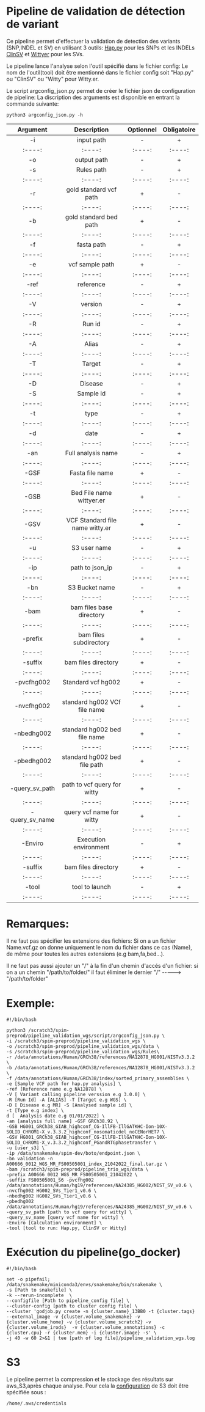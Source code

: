 # Pipeline de validation de détection de variant
Ce pipeline permet d'effectuer la validation de detection des variants (SNP,INDEL et SV) en utilisant 3 outils:
 [Hap.py](https://github.com/Illumina/hap.py) pour les SNPs et les INDELs
 [ClinSV](https://github.com/KCCG/ClinSV) et [Wittyer](https://github.com/Illumina/witty.er) pour les SVs.

 Le pipeline lance l'analyse selon l'outil spécifié dans le fichier config:
 Le nom de l'outil(tool) doit être mentionné dans le fichier config soit "Hap.py" ou "ClinSV" ou "Witty" pour Witty.er.

 Le script argconfig_json.py permet de créer le fichier json de configuration de pipeline:
 La discription des arguments est disponible en entrant la commande suivante:
```
python3 argconfig_json.py -h
```
|Argument|Description|Optionnel|Obligatoire|
|:----:|:----:|:----:|:----:|
|-i|input path|-|+|
|:----:|:----:|:----:|:----:|
|-o|output path|-|+|
|-s|Rules path|-|+|
|:----:|:----:|:----:|:----:|
|-r|gold standard vcf path|+|-|
|:----:|:----:|:----:|:----:|
|-b|gold standard bed path|+|-|
|:----:|:----:|:----:|:----:|
|-f|fasta path|-|+|
|:----:|:----:|:----:|:----:|
|-e|vcf sample path|+|-|
|:----:|:----:|:----:|:----:|
|-ref|reference|-|+|
|:----:|:----:|:----:|:----:|
|-V|version|-|+|
|:----:|:----:|:----:|:----:|
|-R|Run id|-|+|
|:----:|:----:|:----:|:----:|
|-A|Alias|-|+|
|:----:|:----:|:----:|:----:|
|-T|Target|-|+|
|:----:|:----:|:----:|:----:|
|-D|Disease|-|+|
|-S|Sample id|-|+|
|:----:|:----:|:----:|:----:|
|-t|type|-|+|
|:----:|:----:|:----:|:----:|
|-d|date|-|+|
|:----:|:----:|:----:|:----:|
|-an|Full analysis name|-|+|
|:----:|:----:|:----:|:----:|
|-GSF|Fasta file name|+|-|
|:----:|:----:|:----:|:----:|
|-GSB|Bed File name wittyer.er|+|-|
|:----:|:----:|:----:|:----:|
|-GSV|VCF Standard file name witty.er|+|-|
|:----:|:----:|:----:|:----:|
|-u|S3 user name|-|+|
|:----:|:----:|:----:|:----:|
|-ip|path to json_ip|-|+|
|:----:|:----:|:----:|:----:|
|-bn|S3 Bucket name|-|+|
|:----:|:----:|:----:|:----:|
|-bam|bam files base directory|+|-|
|:----:|:----:|:----:|:----:|
|-prefix|bam files subdirectory|+|-|
|:----:|:----:|:----:|:----:|
|-suffix|bam files directory|+|-|
|:----:|:----:|:----:|:----:|
|-pvcfhg002|Standard vcf hg002|+|-|
|:----:|:----:|:----:|:----:|
|-nvcfhg002|standard hg002 VCf file name|+|-|
|:----:|:----:|:----:|:----:|
|-nbedhg002|standard hg002 bed file name|+|-|
|:----:|:----:|:----:|:----:|
|-pbedhg002|standard hg002 bed file path|+|-|
|:----:|:----:|:----:|:----:|
|-query_sv_path|path to  vcf query for witty|+|-|
|:----:|:----:|:----:|:----:|
|-query_sv_name|query vcf name for witty|+|-|
|:----:|:----:|:----:|:----:|
|-Enviro|Execution environment|-|+|
|:----:|:----:|:----:|:----:|
|-suffix|bam files directory|+|-|
|:----:|:----:|:----:|:----:|
|-tool|tool to launch|-|+|
|:----:|:----:|:----:|:----:|

# Remarques:

 Il ne faut pas spécifier les extensions des fichiers: Si on a un fichier Name.vcf.gz on donne uniquement le nom du fichier dans ce cas (Name), de même pour toutes les autres extensions (e.g bam,fa,bed...). 


 Il ne faut pas aussi ajouter un "/" à la fin d'un chemin d'accés d'un fichier: si on a un chemin "/path/to/folder/" il faut éliminer le dernier "/" -----> "/path/to/folder"


# Exemple:

```
#!/bin/bash

python3 /scratch3/spim-preprod/pipeline_validation_wgs/script/argconfig_json.py \
-i /scratch3/spim-preprod/pipeline_validation_wgs \
-o /scratch3/spim-preprod/pipeline_validation_wgs/data \ 
-s /scratch3/spim-preprod/pipeline_validation_wgs/Rules\ 
-r /data/annotations/Human/GRCh38/references/NA12878_HG001/NISTv3.3.2 \
-b /data/annotations/Human/GRCh38/references/NA12878_HG001/NISTv3.3.2 \
-f /data/annotations/Human/GRCh38/index/sorted_primary_assemblies \
-e [Sample VCF path for hap.py analysis] \
-ref [Reference name e.g NA12878] \
-V [ Variant calling pipeline verssion e.g 3.0.0] \
-R [Run Id] -A [ALIAS] -T [Target e.g WGS] \
-D [ Disease e.g MR] -S [Analysed sample id] \
-t [Type e.g index] \
d [  Analysis date e.g 01/01/2022] \
-an [analysis full name] -GSF GRCh38.92 \
-GSB HG001_GRCh38_GIAB_highconf_CG-IllFB-IllGATKHC-Ion-10X-SOLID_CHROM1-X_v.3.3.2_highconf_nosomaticdel_noCENorHET7 \
-GSV HG001_GRCh38_GIAB_highconf_CG-IllFB-IllGATKHC-Ion-10X-SOLID_CHROM1-X_v.3.3.2_highconf_PGandRTGphasetransfer \
-u [user_s3] \
-ip /data/snakemake/spim-dev/boto/endpoint.json \
-bn validation -n A00666_0012_WGS_MR_FS00505001_index_21042022_final.tar.gz \
-bam /scratch3/spim-preprod/pipeline_trio_wgs/data \
-prefix A00666_0012_WGS_MR_FS00505001_21042022 \
-suffix FS00505001_S6 -pvcfhg002 /data/annotations/Human/hg19/references/NA24385_HG002/NIST_SV_v0.6 \
-nvcfhg002 HG002_SVs_Tier1_v0.6 \
-nbedhg002 HG002_SVs_Tier1_v0.6 \
-pbedhg002 /data/annotations/Human/hg19/references/NA24385_HG002/NIST_SV_v0.6 \
-query_sv_path [path to vcf query for witty] \
-query_sv_name [query vcf name for witty] \
-Enviro [Calculation environment] \
-tool [tool to run: Hap.py, ClinSV or Witty]
```
# Exécution du pipeline(go_docker)

```
#!/bin/bash

set -o pipefail;
/data/snakemake/miniconda3/envs/snakemake/bin/snakemake \
-s [Path to snakefile] \
-k --rerun-incomplete  \
--configfile [Path to pipeline_config file] \
--cluster-config [path to cluster config file] \
--cluster 'godjob.py create -n {cluster.name}_13BB0 -t {cluster.tags} --external_image -v {cluster.volume_snakemake} -v {cluster.volume_home} -v {cluster.volume_scratch2} -v {cluster.volume_irods}  -v {cluster.volume_annotations} -c {cluster.cpu} -r {cluster.mem} -i {cluster.image} -s' \
-j 40 -w 60 2>&1 | tee [path of log file]/pipeline_validation_wgs.log
```
# S3

 Le pipeline permet la compression et le stockage des résultats sur aws_S3,après chaque analyse. Pour cela la [configuration](https://docs.aws.amazon.com/fr_fr/cli/latest/userguide/cli-configure-files.html) de S3 doit être spécifiée sous :
```
/home/.aws/credentials
```


 